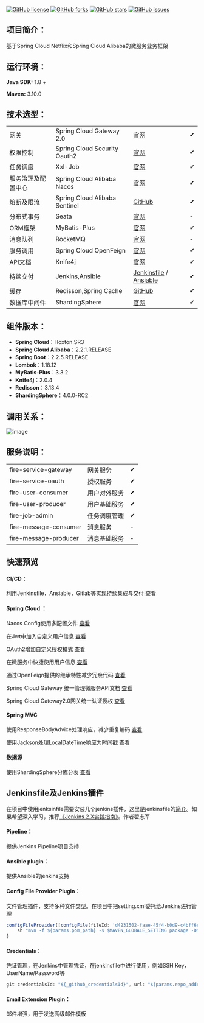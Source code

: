[![GitHub license](https://img.shields.io/github/license/beifei1/fire-cloud?style=flat-square)](https://github.com/beifei1/fire-cloud/blob/master/LICENSE) [![GitHub forks](https://img.shields.io/github/forks/beifei1/fire-cloud?style=flat-square)](https://github.com/beifei1/fire-cloud/network)    [![GitHub stars](https://img.shields.io/github/stars/beifei1/fire-cloud?style=flat-square)](https://github.com/beifei1/fire-cloud/stargazers)   [![GitHub issues](https://img.shields.io/github/issues/beifei1/fire-cloud?style=flat-square)](https://github.com/beifei1/fire-cloud/issues)



## 项目简介：

基于Spring Cloud Netflix和Spring Cloud Alibaba的微服务业务框架

## 运行环境：

**Java SDK:** 1.8 +

**Maven:** 3.10.0

## 技术选型：

|                    |                               |                               |   |
| ------------------ | ----------------------------- |---|---|
| 网关               | Spring Cloud Gateway 2.0      | [官网](https://spring.io/projects/spring-cloud-gateway) | ✔ |
| 权限控制           | Spring Cloud Security Oauth2  | [官网](https://spring.io/projects/spring-cloud-security) | ✔ |
| 任务调度           | Xxl-Job                       | [官网](https://www.xuxueli.com/xxl-job/) | ✔ |
| 服务治理及配置中心 | Spring Cloud Alibaba Nacos    | [官网](https://nacos.io/en-us/) | ✔ |
| 熔断及限流         | Spring Cloud Alibaba Sentinel | [GitHub](https://github.com/alibaba/Sentinel) | ✔ |
| 分布式事务         | Seata                         | [官网](https://github.com/seata/seata) | - |
| ORM框架      | MyBatis-Plus        | [官网](https://baomidou.com/) | ✔ |
| 消息队列           | RocketMQ                         | [官网](http://rocketmq.apache.org/)                        | - |
| 服务调用           | Spring Cloud OpenFeign                     | [官网](https://spring.io/projects/spring-cloud-openfeign)                    | ✔ |
| API文档           | Knife4j                     | [官网](https://doc.xiaominfo.com/guide/useful.html) | ✔ |
| 持续交付       | Jenkins,Ansible | [Jenkinsfile](https://github.com/beifei1/fire-cloud/blob/master/Jenkinsfile) / [Ansiable](http://www.ansible.com.cn/docs/playbooks.html) | ✔ |
| 缓存           | Redisson,Spring Cache  | [GitHub](https://github.com/redisson/redisson) | ✔|
| 数据库中间件           | ShardingSphere  | [官网](http://shardingsphere.apache.org/index_zh.html) | ✔|

## 组件版本：

- **Spring Cloud**：Hoxton.SR3
- **Spring Cloud Alibaba**：2.2.1.RELEASE
- **Spring Boot**：2.2.5.RELEASE
- **Lombok**：1.18.12
- **MyBatis-Plus**：3.3.2
- **Knife4j**：2.0.4
- **Redisson**：3.13.4
- **ShardingSphere**：4.0.0-RC2

## 调用关系：

![image](https://github.com/beifei1/fire-cloud/blob/master/assets/flow.png)

## 服务说明：

|                       |              |      |
| --------------------- | ------------ | ---- |
| fire-service-gateway          | 网关服务     | ✔    |
| fire-service-oauth            | 授权服务     | ✔    |
| fire-user-consumer    | 用户对外服务 | ✔    |
| fire-user-producer    | 用户基础服务 | ✔    |
| fire-job-admin              | 任务调度管理     |  ✔   |
| fire-message-consumer | 消息服务     | -    |
| fire-message-producer | 消息基础服务 | -    |

## 快速预览

#### CI/CD：

利用Jenkinsfile，Ansiable，Gitlab等实现持续集成与交付 [查看](https://github.com/beifei1/fire-cloud/tree/master/deploy)

#### Spring Cloud ：

Nacos Config使用多配置文件 [查看](https://github.com/beifei1/fire-cloud/blob/master/fire-service-oauth/src/main/resources/bootstrap.yml)

在Jwt中加入自定义用户信息 [查看](https://github.com/beifei1/fire-cloud/blob/master/fire-service-oauth/src/main/java/cn/fire/oauth/config/AuthServerConfig.java)

OAuth2增加自定义授权模式 [查看](https://github.com/beifei1/fire-cloud/tree/master/fire-service-oauth/src/main/java/cn/fire/oauth/granter)

在微服务中快捷使用用户信息 [查看](https://github.com/beifei1/fire-cloud/blob/master/fire-module-user/fire-user-consumer/src/main/java/cn/fire/user/controller/UserController.java)

通过OpenFeign提供的继承特性减少冗余代码 [查看](https://github.com/beifei1/fire-cloud/blob/master/fire-module-user/fire-user-producer/src/main/java/cn/fire/user/controller/UserController.java)

Spring Cloud Gateway 统一管理微服务API文档 [查看](https://github.com/beifei1/fire-cloud/blob/master/fire-service-gateway/src/main/java/cn/fire/gateway/config/SwaggerConfig.java)

Spring Cloud Gateway2.0网关统一认证授权 [查看](https://github.com/beifei1/fire-cloud/tree/master/fire-service-gateway)

#### Spring MVC

使用ResponseBodyAdvice处理响应，减少重复编码 [查看](https://github.com/beifei1/fire-cloud/blob/master/fire-common-web/src/main/java/cn/fire/common/web/handler/GlobalResultBodyHandler.java)

使用Jackson处理LocalDateTime响应为时间戳 [查看](https://github.com/beifei1/fire-cloud/blob/master/fire-common-web/src/main/java/cn/fire/common/web/config/GlobalJacksonConfig.java)

#### 数据源

使用ShardingSphere分库分表 [查看](https://github.com/beifei1/fire-cloud/blob/master/fire-module-user/fire-user-producer/src/main/resources/bootstrap.yml)

## Jenkinsfile及Jenkins插件

在项目中使用jenksinfile需要安装几个jenkins插件，这里是jenkinsfile的[简介](https://www.cnblogs.com/stulzq/p/10115589.html)。如果希望深入学习，推荐[《Jenkins 2.X实践指南》](https://item.jd.com/12512889.html)。作者翟志军

#### Pipeline：

提供Jenkins Pipeline项目支持

#### Ansible plugin：

提供Ansible的jenkins支持

#### Config File Provider Plugin：

文件管理插件，支持多种文件类型。在项目中把setting.xml委托给Jenkins进行管理

```javascript
configFileProvider([configFile(fileId: 'd4231502-faae-45f4-b0d9-c4bff6e15692',targetLocation: 'setting.xml', variable: 'MAVEN_GLOBALE_SETTING')]) {
    sh "mvn -f ${params.pom_path} -s $MAVEN_GLOBALE_SETTING package -Dmaven.test.skip=true"
}
```

#### Credentials：

凭证管理，在Jenkins中管理凭证，在jenkinsfile中进行使用，例如SSH Key，UserName/Password等

```javascript
git credentialsId: "${_github_credentialsId}", url: "${params.repo_addr}", branch: "${params.repo_branch}"
```

#### Email Extension Plugin：

邮件增强，用于发送高级邮件模板